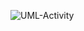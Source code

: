 ![UML-Activity](http://www.plantuml.com/plantuml/proxy?cache=no&src=https://raw.githubusercontent.com/oleksandrblazhko/ai-214-shkuropatova/ai-214-shkuropatova_with_laboratory_work_11/2-SoftwareDesign/2.7-PlantUML/UML-Activity.puml)
